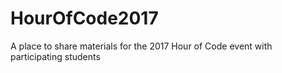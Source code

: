 # HourOfCode2017
A place to share materials for the 2017 Hour of Code event with participating students
